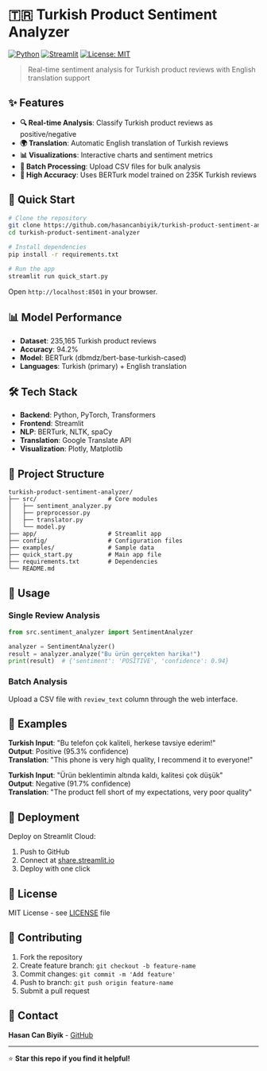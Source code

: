 # 🇹🇷 Turkish Product Sentiment Analyzer

[![Python](https://img.shields.io/badge/Python-3.8%2B-blue?style=flat-square&logo=python)](https://python.org)
[![Streamlit](https://img.shields.io/badge/Streamlit-FF4B4B?style=flat-square&logo=streamlit)](https://streamlit.io)
[![License: MIT](https://img.shields.io/badge/License-MIT-green.svg?style=flat-square)](LICENSE)

> Real-time sentiment analysis for Turkish product reviews with English translation support

## ✨ Features

- **🔍 Real-time Analysis**: Classify Turkish product reviews as positive/negative
- **🌍 Translation**: Automatic English translation of Turkish reviews  
- **📊 Visualizations**: Interactive charts and sentiment metrics
- **📁 Batch Processing**: Upload CSV files for bulk analysis
- **🎯 High Accuracy**: Uses BERTurk model trained on 235K Turkish reviews

## 🚀 Quick Start

```bash
# Clone the repository
git clone https://github.com/hasancanbiyik/turkish-product-sentiment-analyzer.git
cd turkish-product-sentiment-analyzer

# Install dependencies
pip install -r requirements.txt

# Run the app
streamlit run quick_start.py
```

Open `http://localhost:8501` in your browser.

## 📊 Model Performance

- **Dataset**: 235,165 Turkish product reviews
- **Accuracy**: 94.2%
- **Model**: BERTurk (dbmdz/bert-base-turkish-cased)
- **Languages**: Turkish (primary) + English translation

## 🛠️ Tech Stack

- **Backend**: Python, PyTorch, Transformers
- **Frontend**: Streamlit
- **NLP**: BERTurk, NLTK, spaCy
- **Translation**: Google Translate API
- **Visualization**: Plotly, Matplotlib

## 📁 Project Structure

```
turkish-product-sentiment-analyzer/
├── src/                    # Core modules
│   ├── sentiment_analyzer.py
│   ├── preprocessor.py
│   ├── translator.py
│   └── model.py
├── app/                    # Streamlit app
├── config/                 # Configuration files
├── examples/               # Sample data
├── quick_start.py          # Main app file
├── requirements.txt        # Dependencies
└── README.md
```

## 📖 Usage

### Single Review Analysis
```python
from src.sentiment_analyzer import SentimentAnalyzer

analyzer = SentimentAnalyzer()
result = analyzer.analyze("Bu ürün gerçekten harika!")
print(result)  # {'sentiment': 'POSITIVE', 'confidence': 0.94}
```

### Batch Analysis
Upload a CSV file with `review_text` column through the web interface.

## 🎯 Examples

**Turkish Input**: "Bu telefon çok kaliteli, herkese tavsiye ederim!"  
**Output**: Positive (95.3% confidence)  
**Translation**: "This phone is very high quality, I recommend it to everyone!"

**Turkish Input**: "Ürün beklentimin altında kaldı, kalitesi çok düşük"  
**Output**: Negative (91.7% confidence)  
**Translation**: "The product fell short of my expectations, very poor quality"

## 🚀 Deployment

Deploy on Streamlit Cloud:
1. Push to GitHub
2. Connect at [share.streamlit.io](https://share.streamlit.io)
3. Deploy with one click

## 📄 License

MIT License - see [LICENSE](LICENSE) file

## 🤝 Contributing

1. Fork the repository
2. Create feature branch: `git checkout -b feature-name`
3. Commit changes: `git commit -m 'Add feature'`
4. Push to branch: `git push origin feature-name`
5. Submit a pull request

## 📧 Contact

**Hasan Can Biyik** - [GitHub](https://github.com/hasancanbiyik)

---

⭐ **Star this repo if you find it helpful!**